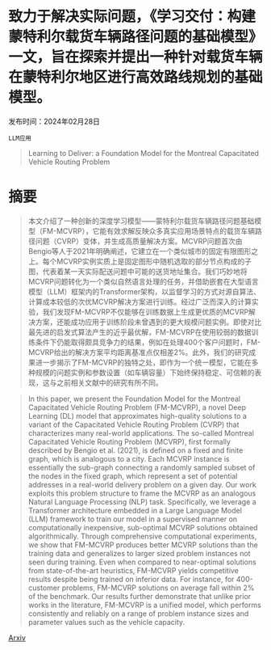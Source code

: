 # 致力于解决实际问题，《学习交付：构建蒙特利尔载货车辆路径问题的基础模型》一文，旨在探索并提出一种针对载货车辆在蒙特利尔地区进行高效路线规划的基础模型。

发布时间：2024年02月28日

`LLM应用`

> Learning to Deliver: a Foundation Model for the Montreal Capacitated Vehicle Routing Problem

# 摘要

> 本文介绍了一种创新的深度学习模型——蒙特利尔载货车辆路径问题基础模型（FM-MCVRP），它能有效求解反映众多真实应用场景特点的载货车辆路径问题（CVRP）变体，并生成高质量解决方案。MCVRP问题首次由Bengio等人于2021年明确阐述，它建立在一个类似城市的固定有限图形之上。每个MCVRP实例实质上是固定图形中随机选取的部分节点构成的子图，代表着某一天实际配送问题中可能的送货地址集合。我们巧妙地将MCVRP问题转化为一个类似自然语言处理的任务，并借助嵌套在大型语言模型（LLM）框架内的Transformer架构，以监督学习的方式对源自算法、计算成本较低的次优MCVRP解决方案进行训练。经过广泛而深入的计算实验，我们发现FM-MCVRP不仅能够在训练数据上生成更优质的MCVRP解决方案，还能成功应用于训练阶段未曾遇到的更大规模问题实例。即使对比最先进的启发式算法产生的近乎最优解，FM-MCVRP在使用较弱的数据训练条件下仍能取得颇具竞争力的结果，例如在处理400个客户问题时，FM-MCVRP给出的解决方案平均距离基准点仅相差2%。此外，我们的研究成果进一步揭示了FM-MCVRP的独特之处，即作为一个统一模型，它能在多种规模的问题实例和参数设置（如车辆容量）下始终保持稳定、可信赖的表现，这与之前相关文献中的研究有所不同。

> In this paper, we present the Foundation Model for the Montreal Capacitated Vehicle Routing Problem (FM-MCVRP), a novel Deep Learning (DL) model that approximates high-quality solutions to a variant of the Capacitated Vehicle Routing Problem (CVRP) that characterizes many real-world applications. The so-called Montreal Capacitated Vehicle Routing Problem (MCVRP), first formally described by Bengio et al. (2021), is defined on a fixed and finite graph, which is analogous to a city. Each MCVRP instance is essentially the sub-graph connecting a randomly sampled subset of the nodes in the fixed graph, which represent a set of potential addresses in a real-world delivery problem on a given day. Our work exploits this problem structure to frame the MCVRP as an analogous Natural Language Processing (NLP) task. Specifically, we leverage a Transformer architecture embedded in a Large Language Model (LLM) framework to train our model in a supervised manner on computationally inexpensive, sub-optimal MCVRP solutions obtained algorithmically. Through comprehensive computational experiments, we show that FM-MCVRP produces better MCVRP solutions than the training data and generalizes to larger sized problem instances not seen during training. Even when compared to near-optimal solutions from state-of-the-art heuristics, FM-MCVRP yields competitive results despite being trained on inferior data. For instance, for 400-customer problems, FM-MCVRP solutions on average fall within 2% of the benchmark. Our results further demonstrate that unlike prior works in the literature, FM-MCVRP is a unified model, which performs consistently and reliably on a range of problem instance sizes and parameter values such as the vehicle capacity.

[Arxiv](https://arxiv.org/abs/2403.00026)